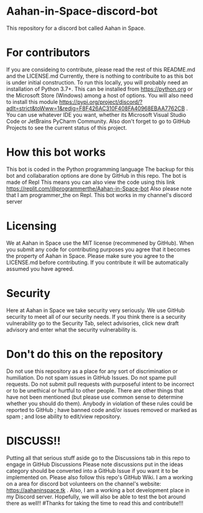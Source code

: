 # Aahan-in-Space-discord-bot
This repository for a discord bot called Aahan in Space. 
# For contributors
If you are consideing to contribute, please read the rest of this README.md and the LICENSE.md
Currently, there is nothing to contribuite to as this bot is under initial construction.
To run this locally, you will probably need an installation of Python 3.7+.
This can be installed from https://python.org or the Microsoft Store (Windows) among a host of options.
You will also need to install this module https://pypi.org/project/discord/?adlt=strict&toWww=1&redig=F8F426AC310F408FA40968EBAA7762CB .
You can use whatever IDE you want, whether its Microsoft Visual Studio Code or JetBrains PyCharm Community.
Also don't forget to go to GitHub Projects to see the current status of this project.
# How this bot works 
This bot is coded in the Python programming language
The backup for this bot and collabaration options are done by GitHub in this repo.
The bot is made of Repl 
This means you can also view the code using this link https://replit.com/@programmerthe/Aahan-in-Space-bot
Also please note that I am programmer_the on Repl.
This bot works in my channel's discord server
# Licensing
We at Aahan in Space use the MIT license (recommened by GitHub).
When you submit any code for contributing purposes you agree that it becomes the property of Aahan in Space.
Please make sure you agree to the LICENSE.md before contributing.
If you contribute it will be automatically assumed you have agreed.
# Security
Here at Aahan in Space we take security very seriously.
We use GitHub security to meet all of our security needs.
If you think there is a security vulnerability go to the Security Tab, select advisories, click new draft advisory and enter what the security vulnerability is. 
# Don't do this on the repository
Do not use this repository as a place for any sort of discrimination or humiliation.
Do not spam issues in GitHub Issues.
Do not spame pull requests.
Do not submit pull requests with purposeful intent to be incorrect or to be unethical or hurtful to other people.
There are other things that have not been mentioned (but please use common sense to determine whether you should do them).
Anybody in violation of these rules could be reported to GitHub ; have banned code and/or issues removed or marked as spam ; and lose ability to edit/view repository.
# DISCUSS!!
Putting all that serious stuff aside go to the Discussions tab in this repo to engage in GitHub Discussions
Please note discussions put in the ideas category should be converted into a GitHub Issue if you want it to be implemented on.
Please also follow this repo's GitHub Wiki.
I am a working on a area for discord bot volunteers on the channel's website: https://aahaninspace.tk .
Also, I am a working a bot development place in my Discord server.
Hopefully, we will also be able to test the bot around there as well!!
#Thanks for taking the time to read this and contribute!!!

